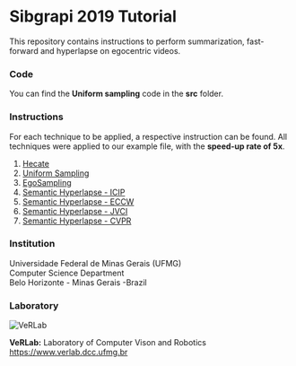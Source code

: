 # Sibgrapi 2019 Tutorial

This repository contains instructions to perform summarization, fast-forward and hyperlapse on egocentric videos.

### Code ###

You can find the **Uniform sampling** code in the **src** folder.

### Instructions  ###

For each technique to be applied, a respective instruction can be found. All techniques were applied to our example file, with the **speed-up rate of 5x**.

1. [Hecate](instructions/HECATE.md)
2. [Uniform Sampling](instructions/uniform.md)
3. [EgoSampling](instructions/EgoSampling.md)
4. [Semantic Hyperlapse - ICIP](instructions/ICIP.md)
5. [Semantic Hyperlapse - ECCW](instructions/ECCW.md)
6. [Semantic Hyperlapse - JVCI](instructions/JVCI.md)
7. [Semantic Hyperlapse - CVPR](instructions/CVPR.md)


### Institution ###

Universidade Federal de Minas Gerais (UFMG)  
Computer Science Department  
Belo Horizonte - Minas Gerais -Brazil 

### Laboratory ###

![VeRLab](https://www.dcc.ufmg.br/dcc/sites/default/files/public/verlab-logo.png)

**VeRLab:** Laboratory of Computer Vison and Robotics   
https://www.verlab.dcc.ufmg.br
